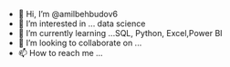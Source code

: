 - 👋 Hi, I’m @amilbehbudov6
- 👀 I’m interested in ... data science 
- 🌱 I’m currently learning ...SQL, Python, Excel,Power BI
- 💞️ I’m looking to collaborate on ...
- 📫 How to reach me ...

<!---
amilbehbudov6/amilbehbudov6 is a ✨ special ✨ repository because its `README.md` (this file) appears on your GitHub profile.
You can click the Preview link to take a look at your changes.
--->
